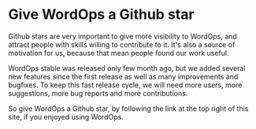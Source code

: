 # Give WordOps a Github star

Github stars are very important to give more visibility to WordOps, and attract people with skills willing to contribute to it.
It's also a source of motivation for us, because that mean people found our work useful.

WordOps stable was released only few month ago, but we added several new features since the first release as well as many improvements and bugfixes. To keep this fast release cycle, we will need more users, more suggestions, more bug reports and more contributions.

So give WordOps a Github star, by following the link at the top right of this site, if you enjoyed using WordOps.
